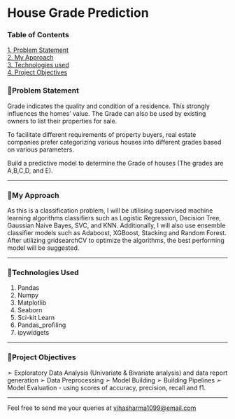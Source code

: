 # House Grade Prediction

### **Table of Contents**

[1. Problem Statement](#problem-statement)   
[2. My Approach](#my-approach)   
[3. Technologies used](#technologies-used)   
[4. Project Objectives](#project-objectives)    

### 💠Problem Statement

Grade indicates the quality and condition of a residence. This strongly influences the homes’ value. The Grade can also be used by existing owners to list their properties for sale. 

To facilitate different requirements of property buyers, real estate companies prefer categorizing various houses into different grades based on various parameters. 

Build a predictive model to determine the Grade of houses (The grades are A,B,C,D, and E).

---
### 💠My Approach

As this is a classification problem, I will be utilising supervised machine learning algorithms classifiers such as Logistic Regression, Decision Tree, Gaussian Naive Bayes, SVC, and KNN. Additionally, I will also use ensemble classifier models such as Adaboost, XGBoost, Stacking and Random Forest. After utilizing gridsearchCV to optimize the algorithms, the best performing model will be suggested. 

---

### 💠Technologies Used

1. Pandas
2. Numpy
3. Matplotlib
4. Seaborn
5. Sci-kit Learn
6. Pandas_profiling
7. ipywidgets

---

### 💠Project Objectives

➣ Exploratory Data Analysis (Univariate & Bivariate analysis) and data report generation
➣ Data Preprocessing
➣ Model Building
➣ Building Pipelines
➣ Model Evaluation - using scores of accuracy, precision, recall and f1. 

---

Feel free to send me your queries at vihasharma1099@email.com
